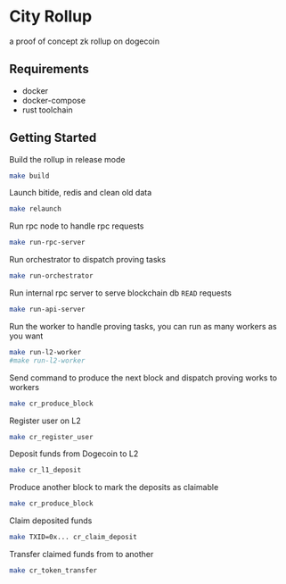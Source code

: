 # City Rollup

a proof of concept zk rollup on dogecoin


## Requirements

- docker
- docker-compose
- rust toolchain


## Getting Started

Build the rollup in release mode
```bash
make build
```

Launch bitide, redis and clean old data
```bash
make relaunch
```

Run rpc node to handle rpc requests
```bash
make run-rpc-server
```

Run orchestrator to dispatch proving tasks
```bash
make run-orchestrator
```

Run internal rpc server to serve blockchain db `READ` requests
```bash
make run-api-server
```

Run the worker to handle proving tasks, you can run as many workers as you want
```bash
make run-l2-worker
#make run-l2-worker
```

Send command to produce the next block and dispatch proving works to workers
```bash
make cr_produce_block
```

Register user on L2
```bash
make cr_register_user
```

Deposit funds from Dogecoin to L2
```bash
make cr_l1_deposit
```

Produce another block to mark the deposits as claimable
```bash
make cr_produce_block
```

Claim deposited funds
```bash
make TXID=0x... cr_claim_deposit
```

Transfer claimed funds from to another
```bash
make cr_token_transfer
```
